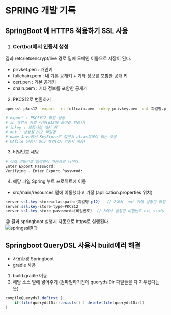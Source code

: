 # SPRING 개발 기록

## SpringBoot 에 HTTPS 적용하기 SSL 사용  

1. ### Certbot에서 인증서 생성  
결과 /etc/letsencrypt/live 경로 밑에 도메인 이름으로 저장이 된다.
- privket.pen : 개인키
- fullchain.pem : 내 기본 공개키 + 기타 정보를 포함한 공개 키
- cert.pen : 기본 공개키
- chain.pem : 기타 정보를 포함한 공개키
2. PKCS12로 변환하기
```bash
openssl pkcs12 -export -in fullcain.pem -inkey privkey.pem -out 파일명.p12 --name ssafy -CAfile chain.pem -caname root

# export : PKCS#12 파일 생성
# in 개인키 파일 이름(p12에 들어갈 인증서)
# inkey : 포함시킬 개인 키
# out : 생성될 p12 파일명
# name Java에서 KeyStore로 접근시 alias항목이 되는 부분
# CAfile 인증서 발급 체인(CA 인증서 묶음)
```
3. 비밀번호 세팅
```bash
# 아래 비밀번호 입력창이 자동으로 나온다.
Enter Export Password:
Verifying - Enter Export Passwrod:
```
4. 해당 파일 Spring 부트 프로젝트에 이동
- src/main/resources 밑에 이동했다고 가정 (apllication.properties 위치)
```java
server.ssl.key-store=classpath:{파일명.p12}   // 2에서 -out 뒤에 설정한 파일명 ex) classpath:파일명.p12
server.ssl.key-store-type=PKCS12
server.ssl.key-store-password={비밀번호}  // 3에서 설정한 비밀번호 ex) ssafy
```
😀 결과 springboot 실행시 자동으로 https로 실행된다.   
![springssl결과](https://user-images.githubusercontent.com/71022555/154324899-9c432295-4ead-41f6-b662-06c9ad4dc906.png)

## Springboot QueryDSL 사용시 build에러 해결
- 사용환경 Springboot
- gradle 사용
1. build.gradle 이동
2. 해당 소스 밑에 넣어주기 (컴파일하기전에 querydslDir 파일들을 다 지우겠다는 뜻)
```java
compileQuerydsl.doFirst { 
	if(file(querydslDir).exists() ) delete(file(querydslDir)) 
}
```